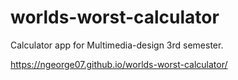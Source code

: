 # worlds-worst-calculator
Calculator app for Multimedia-design 3rd semester.

https://ngeorge07.github.io/worlds-worst-calculator/ 
